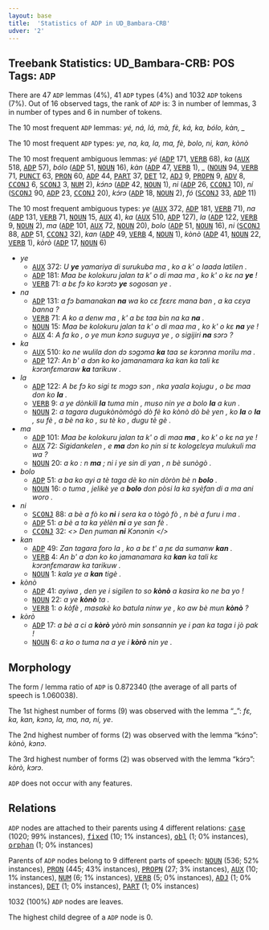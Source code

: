 ```yaml
---
layout: base
title:  'Statistics of ADP in UD_Bambara-CRB'
udver: '2'
---
```


## Treebank Statistics: UD_Bambara-CRB: POS Tags: `ADP`

There are 47 `ADP` lemmas (4%), 41 `ADP` types (4%) and 1032 `ADP` tokens (7%).
Out of 16 observed tags, the rank of `ADP` is: 3 in number of lemmas, 3 in number of types and 6 in number of tokens.

The 10 most frequent `ADP` lemmas: <em>yé, ná, lá, mà, fɛ̀, ká, ka, bólo, kàn, _</em>

The 10 most frequent `ADP` types:  <em>ye, na, ka, la, ma, fè, bolo, ni, kan, kònò</em>

The 10 most frequent ambiguous lemmas: <em>yé</em> (<tt><a href="bm_crb-pos-ADP.html">ADP</a></tt> 171, <tt><a href="bm_crb-pos-VERB.html">VERB</a></tt> 68), <em>ka</em> (<tt><a href="bm_crb-pos-AUX.html">AUX</a></tt> 518, <tt><a href="bm_crb-pos-ADP.html">ADP</a></tt> 57), <em>bólo</em> (<tt><a href="bm_crb-pos-ADP.html">ADP</a></tt> 51, <tt><a href="bm_crb-pos-NOUN.html">NOUN</a></tt> 16), <em>kàn</em> (<tt><a href="bm_crb-pos-ADP.html">ADP</a></tt> 47, <tt><a href="bm_crb-pos-VERB.html">VERB</a></tt> 1), <em>_</em> (<tt><a href="bm_crb-pos-NOUN.html">NOUN</a></tt> 94, <tt><a href="bm_crb-pos-VERB.html">VERB</a></tt> 71, <tt><a href="bm_crb-pos-PUNCT.html">PUNCT</a></tt> 63, <tt><a href="bm_crb-pos-PRON.html">PRON</a></tt> 60, <tt><a href="bm_crb-pos-ADP.html">ADP</a></tt> 44, <tt><a href="bm_crb-pos-PART.html">PART</a></tt> 37, <tt><a href="bm_crb-pos-DET.html">DET</a></tt> 12, <tt><a href="bm_crb-pos-ADJ.html">ADJ</a></tt> 9, <tt><a href="bm_crb-pos-PROPN.html">PROPN</a></tt> 9, <tt><a href="bm_crb-pos-ADV.html">ADV</a></tt> 8, <tt><a href="bm_crb-pos-CCONJ.html">CCONJ</a></tt> 6, <tt><a href="bm_crb-pos-SCONJ.html">SCONJ</a></tt> 3, <tt><a href="bm_crb-pos-NUM.html">NUM</a></tt> 2), <em>kɔ́nɔ</em> (<tt><a href="bm_crb-pos-ADP.html">ADP</a></tt> 42, <tt><a href="bm_crb-pos-NOUN.html">NOUN</a></tt> 1), <em>ni</em> (<tt><a href="bm_crb-pos-ADP.html">ADP</a></tt> 26, <tt><a href="bm_crb-pos-CCONJ.html">CCONJ</a></tt> 10), <em>ní</em> (<tt><a href="bm_crb-pos-SCONJ.html">SCONJ</a></tt> 90, <tt><a href="bm_crb-pos-ADP.html">ADP</a></tt> 23, <tt><a href="bm_crb-pos-CCONJ.html">CCONJ</a></tt> 20), <em>kɔ́rɔ</em> (<tt><a href="bm_crb-pos-ADP.html">ADP</a></tt> 18, <tt><a href="bm_crb-pos-NOUN.html">NOUN</a></tt> 2), <em>fó</em> (<tt><a href="bm_crb-pos-SCONJ.html">SCONJ</a></tt> 33, <tt><a href="bm_crb-pos-ADP.html">ADP</a></tt> 11)

The 10 most frequent ambiguous types:  <em>ye</em> (<tt><a href="bm_crb-pos-AUX.html">AUX</a></tt> 372, <tt><a href="bm_crb-pos-ADP.html">ADP</a></tt> 181, <tt><a href="bm_crb-pos-VERB.html">VERB</a></tt> 71), <em>na</em> (<tt><a href="bm_crb-pos-ADP.html">ADP</a></tt> 131, <tt><a href="bm_crb-pos-VERB.html">VERB</a></tt> 71, <tt><a href="bm_crb-pos-NOUN.html">NOUN</a></tt> 15, <tt><a href="bm_crb-pos-AUX.html">AUX</a></tt> 4), <em>ka</em> (<tt><a href="bm_crb-pos-AUX.html">AUX</a></tt> 510, <tt><a href="bm_crb-pos-ADP.html">ADP</a></tt> 127), <em>la</em> (<tt><a href="bm_crb-pos-ADP.html">ADP</a></tt> 122, <tt><a href="bm_crb-pos-VERB.html">VERB</a></tt> 9, <tt><a href="bm_crb-pos-NOUN.html">NOUN</a></tt> 2), <em>ma</em> (<tt><a href="bm_crb-pos-ADP.html">ADP</a></tt> 101, <tt><a href="bm_crb-pos-AUX.html">AUX</a></tt> 72, <tt><a href="bm_crb-pos-NOUN.html">NOUN</a></tt> 20), <em>bolo</em> (<tt><a href="bm_crb-pos-ADP.html">ADP</a></tt> 51, <tt><a href="bm_crb-pos-NOUN.html">NOUN</a></tt> 16), <em>ni</em> (<tt><a href="bm_crb-pos-SCONJ.html">SCONJ</a></tt> 88, <tt><a href="bm_crb-pos-ADP.html">ADP</a></tt> 51, <tt><a href="bm_crb-pos-CCONJ.html">CCONJ</a></tt> 32), <em>kan</em> (<tt><a href="bm_crb-pos-ADP.html">ADP</a></tt> 49, <tt><a href="bm_crb-pos-VERB.html">VERB</a></tt> 4, <tt><a href="bm_crb-pos-NOUN.html">NOUN</a></tt> 1), <em>kònò</em> (<tt><a href="bm_crb-pos-ADP.html">ADP</a></tt> 41, <tt><a href="bm_crb-pos-NOUN.html">NOUN</a></tt> 22, <tt><a href="bm_crb-pos-VERB.html">VERB</a></tt> 1), <em>kòrò</em> (<tt><a href="bm_crb-pos-ADP.html">ADP</a></tt> 17, <tt><a href="bm_crb-pos-NOUN.html">NOUN</a></tt> 6)


* <em>ye</em>
  * <tt><a href="bm_crb-pos-AUX.html">AUX</a></tt> 372: <em>U <b>ye</b> yamariya di surukuba ma , ko a k' o laada latilen .</em>
  * <tt><a href="bm_crb-pos-ADP.html">ADP</a></tt> 181: <em>Maa be kolokuru jalan ta k' o di maa ma , ko k' o kɛ na <b>ye</b> !</em>
  * <tt><a href="bm_crb-pos-VERB.html">VERB</a></tt> 71: <em>a bɛ fɔ ko kɔrɔtɔ <b>ye</b> sogosan ye .</em>
* <em>na</em>
  * <tt><a href="bm_crb-pos-ADP.html">ADP</a></tt> 131: <em>a fɔ bamanakan <b>na</b> wa ko cɛ fɛɛrɛ mana ban , a ka cɛya banna ?</em>
  * <tt><a href="bm_crb-pos-VERB.html">VERB</a></tt> 71: <em>A ko a denw ma , k' a bɛ taa bin na ka <b>na</b> .</em>
  * <tt><a href="bm_crb-pos-NOUN.html">NOUN</a></tt> 15: <em>Maa be kolokuru jalan ta k' o di maa ma , ko k' o kɛ <b>na</b> ye !</em>
  * <tt><a href="bm_crb-pos-AUX.html">AUX</a></tt> 4: <em>A fa ko , o ye mun kɔnɔ suguya ye , o sigijiri <b>na</b> sɔrɔ ?</em>
* <em>ka</em>
  * <tt><a href="bm_crb-pos-AUX.html">AUX</a></tt> 510: <em>ko ne wulila don dɔ sɔgɔma <b>ka</b> taa se kɔrɔnna morilu ma .</em>
  * <tt><a href="bm_crb-pos-ADP.html">ADP</a></tt> 127: <em>An b' a dɔn ko ko jamanamara ka kan ka tali kɛ kɔrɔnfɛmaraw <b>ka</b> tarikuw .</em>
* <em>la</em>
  * <tt><a href="bm_crb-pos-ADP.html">ADP</a></tt> 122: <em>A bɛ fɔ ko sigi tɛ mɔgɔ sɔn , nka yaala kojugu , o bɛ maa don ko <b>la</b> .</em>
  * <tt><a href="bm_crb-pos-VERB.html">VERB</a></tt> 9: <em>a ye dònkili <b>la</b> tuma min , muso nin ye a bolo <b>la</b> a kun .</em>
  * <tt><a href="bm_crb-pos-NOUN.html">NOUN</a></tt> 2: <em>a tagara dugukònòmògò dò fè ko kònò dò bè yen , ko <b>la</b> o <b>la</b> , su fè , a bè na ko , su tè ko , dugu tè gè .</em>
* <em>ma</em>
  * <tt><a href="bm_crb-pos-ADP.html">ADP</a></tt> 101: <em>Maa be kolokuru jalan ta k' o di maa <b>ma</b> , ko k' o kɛ na ye !</em>
  * <tt><a href="bm_crb-pos-AUX.html">AUX</a></tt> 72: <em>Sigidankelen , e <b>ma</b> dɔn ko ɲin si tɛ kologɛlɛya mulukuli ma wa ?</em>
  * <tt><a href="bm_crb-pos-NOUN.html">NOUN</a></tt> 20: <em>a ko : n <b>ma</b> ; ni i ye sin di yan , n bè sunògò .</em>
* <em>bolo</em>
  * <tt><a href="bm_crb-pos-ADP.html">ADP</a></tt> 51: <em>a ba ko ayi a tè taga dè ko nin dòròn bè n <b>bolo</b> .</em>
  * <tt><a href="bm_crb-pos-NOUN.html">NOUN</a></tt> 16: <em>o tuma , jelikè ye a <b>bolo</b> don pòsi la ka syèfan di a ma ani woro .</em>
* <em>ni</em>
  * <tt><a href="bm_crb-pos-SCONJ.html">SCONJ</a></tt> 88: <em>a bè a fò ko <b>ni</b> i sera ka o tògò fò , n bè a furu i ma .</em>
  * <tt><a href="bm_crb-pos-ADP.html">ADP</a></tt> 51: <em>a bè a ta ka yèlèn <b>ni</b> a ye san fè .</em>
  * <tt><a href="bm_crb-pos-CCONJ.html">CCONJ</a></tt> 32: <em><> Den ɲuman <b>ni</b> Kɔnɔnin </></em>
* <em>kan</em>
  * <tt><a href="bm_crb-pos-ADP.html">ADP</a></tt> 49: <em>Zan tagara foro la , ko a bɛ t' a ɲɛ da sumanw <b>kan</b> .</em>
  * <tt><a href="bm_crb-pos-VERB.html">VERB</a></tt> 4: <em>An b' a dɔn ko ko jamanamara ka <b>kan</b> ka tali kɛ kɔrɔnfɛmaraw ka tarikuw .</em>
  * <tt><a href="bm_crb-pos-NOUN.html">NOUN</a></tt> 1: <em>kala ye a <b>kan</b> tigè .</em>
* <em>kònò</em>
  * <tt><a href="bm_crb-pos-ADP.html">ADP</a></tt> 41: <em>ayiwa , den ye i sigilen to so <b>kònò</b> a kasira ko ne ba yo !</em>
  * <tt><a href="bm_crb-pos-NOUN.html">NOUN</a></tt> 22: <em>a ye <b>kònò</b> ta .</em>
  * <tt><a href="bm_crb-pos-VERB.html">VERB</a></tt> 1: <em>o kòfè , masakè ko batula ninw ye , ko aw bè mun <b>kònò</b> ?</em>
* <em>kòrò</em>
  * <tt><a href="bm_crb-pos-ADP.html">ADP</a></tt> 17: <em>a bè a ci a <b>kòrò</b> yòrò min sonsannin ye i pan ka taga i jò pak !</em>
  * <tt><a href="bm_crb-pos-NOUN.html">NOUN</a></tt> 6: <em>a ko o tuma na a ye i <b>kòrò</b> nin ye .</em>

## Morphology

The form / lemma ratio of `ADP` is 0.872340 (the average of all parts of speech is 1.060038).

The 1st highest number of forms (9) was observed with the lemma “_”: <em>fɛ, ka, kan, kɔnɔ, la, ma, na, ni, ye</em>.

The 2nd highest number of forms (2) was observed with the lemma “kɔ́nɔ”: <em>kònò, kɔnɔ</em>.

The 3rd highest number of forms (2) was observed with the lemma “kɔ́rɔ”: <em>kòrò, kɔrɔ</em>.

`ADP` does not occur with any features.


## Relations

`ADP` nodes are attached to their parents using 4 different relations: <tt><a href="bm_crb-dep-case.html">case</a></tt> (1020; 99% instances), <tt><a href="bm_crb-dep-fixed.html">fixed</a></tt> (10; 1% instances), <tt><a href="bm_crb-dep-obl.html">obl</a></tt> (1; 0% instances), <tt><a href="bm_crb-dep-orphan.html">orphan</a></tt> (1; 0% instances)

Parents of `ADP` nodes belong to 9 different parts of speech: <tt><a href="bm_crb-pos-NOUN.html">NOUN</a></tt> (536; 52% instances), <tt><a href="bm_crb-pos-PRON.html">PRON</a></tt> (445; 43% instances), <tt><a href="bm_crb-pos-PROPN.html">PROPN</a></tt> (27; 3% instances), <tt><a href="bm_crb-pos-AUX.html">AUX</a></tt> (10; 1% instances), <tt><a href="bm_crb-pos-NUM.html">NUM</a></tt> (6; 1% instances), <tt><a href="bm_crb-pos-VERB.html">VERB</a></tt> (5; 0% instances), <tt><a href="bm_crb-pos-ADJ.html">ADJ</a></tt> (1; 0% instances), <tt><a href="bm_crb-pos-DET.html">DET</a></tt> (1; 0% instances), <tt><a href="bm_crb-pos-PART.html">PART</a></tt> (1; 0% instances)

1032 (100%) `ADP` nodes are leaves.

The highest child degree of a `ADP` node is 0.

